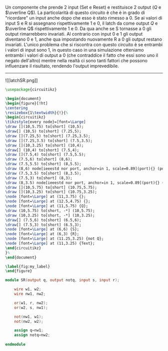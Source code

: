 Un componente che prende 2 input (Set e Reset) e restituisce 2 output ($Q$ e $\overline Q$). 
La particolarità di questo circuito è che è in grado di "ricordare" un input anche dopo che esso è stato rimesso a 0.
Se ai valori di input S e R si assegnano rispettivamente 1 e 0, il latch da come output $Q$ e $\overline Q$ rispettivamente 1 e 0. Da qua anche se S tornasse a 0 gli output rimarrebbero invariati.
Al contrario con input 0 e 1 gli output diventano 0 e 1, anche qua impostando nuovamente R a 0 gli output restano invariati.
L'unico problema che si riscontra con questo circuito è se entrambi i valori di input sono 1, in questo caso in una simulazione otteniamo entrambi i valori di output a 0 (che contraddice il fatto che essi sono uno il negato dell'altro) mentre nella realtà ci sono tanti fattori che possono influenzare il risultato, rendendo l'output imprevedibile.
___

![[latchSR.png]]

```tikz
\usepackage{circuitikz}

\begin{document}
\begin{figure}[!ht]
\centering
\resizebox{1\textwidth}{!}{%
\begin{circuitikz}
\tikzstyle{every node}=[font=\Large]
\draw [](10,5.75) to[short] (10,5);
\draw[] (10,5) to[short] (7.25,5);
\draw [](7.25,5) to[short] (7.25,3.5);
\draw [](7.25,3.5) to[short] (7.5,3.5);
\draw [](10,3.25) to[short] (10,4);
\draw[] (10,4) to[short] (7.5,4);
\draw [](7.5,4) to[short] (7.5,5.5);
\draw (7.5,6) to[short] (8,6);
\draw (7.5,5.5) to[short] (8,5.5);
\draw (8,6) node[ieeestd nor port, anchor=in 1, scale=0.89](port){} (port.out) to[short] (10,5.75);
\draw (7.5,3.5) to[short] (8,3.5);
\draw (7.5,3) to[short] (8,3);
\draw (8,3.5) node[ieeestd nor port, anchor=in 1, scale=0.89](port){} (port.out) to[short] (10,3.25);
\draw [](10,5.75) to[short] (10.75,5.75);
\draw [](10,3.25) to[short] (10.75,3.25);
\node [font=\Large] at (11,3.75) {};
\node [font=\Large] at (12.5,4.75) {};
\node [font=\Large] at (11,5.75) {Q};
\draw (10,5.75) to[short, -*] (10,5.75);
\draw (10,3.25) to[short, -*] (10,3.25);
\draw[] (7.5,6) to[short] (6.5,6);
\draw[] (7.5,3) to[short] (6.5,3);
\node [font=\Large] at (6,6) {S};
\node [font=\Large] at (6,3) {R};
\node [font=\Large] at (11.25,3.25) {not Q};
\node [font=\Large] at (11,3.25) {Text};
\end{circuitikz}
}%
\end{document}

\label{fig:my_label}
\end{figure}
```

```verilog
module SR(output q, output notq, input s, input r);

	wire w1, w2;
	wire nw1, nw2;

	or(w1, r, nw2);
	or(w2, s, nw1);

	not(nw1, w1);
	not(nw2, w2);

	assign q=nw1;
	assign notq=nw2;
	
endmodule
```

